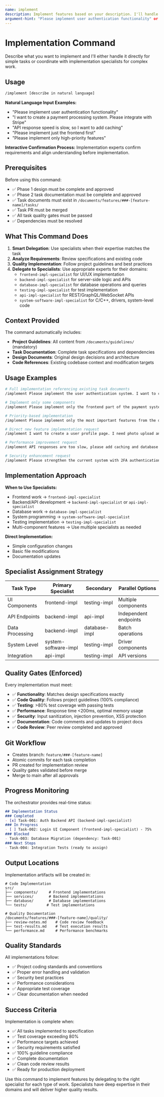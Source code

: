 ```yaml
---
name: implement
description: Implement features based on your description. I'll handle straightforward implementations directly or use specialist agents for complex work.
argument-hint: "Please implement user authentication functionality" or "I want to improve API performance. Please add caching functionality"
---
```


# Implementation Command

Describe what you want to implement and I'll either handle it directly for simple tasks or coordinate with implementation specialists for complex work.

## Usage

```bash
/implement [describe in natural language]
```

**Natural Language Input Examples:**

- "Please implement user authentication functionality"
- "I want to create a payment processing system. Please integrate with Stripe"
- "API response speed is slow, so I want to add caching"
- "Please implement just the frontend first"
- "Please implement only high-priority features"

**Interactive Confirmation Process:**
Implementation experts confirm requirements and align understanding before implementation.

## Prerequisites

Before using this command:

- ✅ Phase 1 design must be complete and approved
- ✅ Phase 2 task documentation must be complete and approved
- ✅ Task documents must exist in `/documents/features/###-[feature-name]/tasks/`
- ✅ Task PR must be merged
- ✅ All task quality gates must be passed
- ✅ Dependencies must be resolved

## What This Command Does

1. **Smart Delegation**: Use specialists when their expertise matches the task
2. **Analyze Requirements**: Review specifications and existing code
3. **Quality Implementation**: Follow project guidelines and best practices
4. **Delegate to Specialists**: Use appropriate experts for their domains:
   - `frontend-impl-specialist` for UI/UX implementation
   - `backend-impl-specialist` for server-side logic and APIs
   - `database-impl-specialist` for database operations and queries
   - `testing-impl-specialist` for test implementation
   - `api-impl-specialist` for REST/GraphQL/WebSocket APIs
   - `system-software-impl-specialist` for C/C++, drivers, system-level code

## Context Provided

The command automatically includes:

- **Project Guidelines**: All content from `/documents/guidelines/` (mandatory)
- **Task Documentation**: Complete task specifications and dependencies
- **Design Documents**: Original design decisions and architecture
- **Code References**: Existing codebase context and modification targets

## Usage Examples

```bash
# Full implementation referencing existing task documents
/implement Please implement the user authentication system. I want to complete all tasks

# Implement only some components
/implement Please implement only the frontend part of the payment system first

# Priority-based implementation
/implement Please implement only the most important features from the dashboard UI first

# Direct new feature implementation request
/implement I want to create a user profile page. I need photo upload and editing functionality

# Performance improvement request
/implement API responses are too slow, please add caching and database optimization

# Security enhancement request
/implement Please strengthen the current system with 2FA authentication and XSS security
```

## Implementation Approach

**When to Use Specialists:**
- Frontend work → `frontend-impl-specialist`
- Backend/API development → `backend-impl-specialist` or `api-impl-specialist`
- Database work → `database-impl-specialist`
- System programming → `system-software-impl-specialist`
- Testing implementation → `testing-impl-specialist`
- Multi-component features → Use multiple specialists as needed

**Direct Implementation:**
- Simple configuration changes
- Basic file modifications
- Documentation updates

## Specialist Assignment Strategy

| Task Type | Primary Specialist | Secondary | Parallel Options |
|-----------|-------------------|-----------|------------------|
| UI Components | frontend-impl | testing-impl | Multiple components |
| API Endpoints | backend-impl | api-impl | Independent endpoints |
| Data Processing | backend-impl | database-impl | Batch operations |
| System Level | system-software-impl | testing-impl | Driver components |
| Integration | api-impl | testing-impl | API versions |

## Quality Gates (Enforced)

Every implementation must meet:

- ✅ **Functionality**: Matches design specifications exactly
- ✅ **Code Quality**: Follows project guidelines (100% compliance)  
- ✅ **Testing**: >80% test coverage with passing tests
- ✅ **Performance**: Response time <200ms, optimal memory usage
- ✅ **Security**: Input sanitization, injection prevention, XSS protection
- ✅ **Documentation**: Code comments and updates to project docs
- ✅ **Code Review**: Peer review completed and approved

## Git Workflow

- Creates branch: `feature/###-[feature-name]`
- Atomic commits for each task completion
- PR created for implementation review
- Quality gates validated before merge
- Merge to main after all approvals

## Progress Monitoring

The orchestrator provides real-time status:

```markdown
## Implementation Status
### Completed
- [x] Task-001: Auth Backend API (backend-impl-specialist)
### In Progress
- [ ] Task-002: Login UI Component (frontend-impl-specialist) - 75%
### Blocked
- Task-003: Database Migration (dependency: Task-001)
### Next Steps
- Task-004: Integration Tests (ready to assign)
```

## Output Locations

Implementation artifacts will be created in:

```
# Code Implementation
src/
├── components/     # Frontend implementations
├── services/       # Backend implementations  
├── database/       # Database implementations
└── tests/         # Test implementations

# Quality Documentation  
/documents/features/###-[feature-name]/quality/
├── review-notes.md    # Code review feedback
├── test-results.md    # Test execution results
└── performance.md     # Performance benchmarks
```

## Quality Standards

All implementations follow:

- ✅ Project coding standards and conventions
- ✅ Proper error handling and validation
- ✅ Security best practices
- ✅ Performance considerations
- ✅ Appropriate test coverage
- ✅ Clear documentation when needed

## Success Criteria

Implementation is complete when:

- ✅ All tasks implemented to specification
- ✅ Test coverage exceeding 80%
- ✅ Performance targets achieved
- ✅ Security requirements satisfied
- ✅ 100% guideline compliance
- ✅ Complete documentation
- ✅ Clean code review results
- ✅ Ready for production deployment

Use this command to implement features by delegating to the right specialist for each type of work. Specialists have deep expertise in their domains and will deliver higher quality results.
